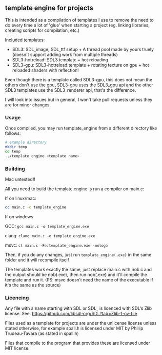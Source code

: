 ## template engine for projects

This is intended as a compilation of templates I use to remove the need to do every time a lot of 'glue' when starting a project (eg. linking libraries, creating scripts for compilation, etc.)

Included templates:
 - SDL3: SDL_image, SDL_ttf setup + A thread pool made by yours truely (doesn't support adding work from multiple threads)
 - SDL3-hotreload: SDL3 template + hot reloading
 - SDL3-gpu: SDL3-hotreload template + rotating texture on gpu + hot reloaded shaders with reflection!

Even though there is a template called SDL3-gpu, this does not mean the others don't use the gpu, SDL3-gpu uses the SDL3_gpu api and the other SDL3 templates use the SDL3_renderer api, that's the difference.

I will look into issues but in general, I won't take pull requests unless they are for minor changes.

### Usage

Once compiled, you may run template_engine from a different directory like follows:

```bash
# example directory
mkdir temp
cd temp
../template_engine <template name>
```

### Building

Mac untested!!

All you need to build the template engine is run a compiler on main.c:

If on linux/mac:
```bash
cc main.c -o template_engine
```

If on windows:

GCC: `gcc main.c -o template_engine.exe`

clang: `clang main.c -o template_engine.exe`

msvc: `cl main.c -Fe:template_engine.exe -nologo`

Then, if you do any changes, just run `template_engine(.exe)` in the same folder and it will recompile itself

The templates work exactly the same, just replace main.c with nob.c and the output should be nob(.exe), then run nob(.exe) and it'll compile the template and run it. (PS: msvc doesn't need the name of the executable if it's the same as the source)

### Licencing

Any file with a name starting with SDL or SDL_ is licenced with SDL's Zlib license. See: https://github.com/libsdl-org/SDL?tab=Zlib-1-ov-file

Files used as a template for projects are under the unlicense license unless stated otherwise, for example spall.h is licensed under MIT by Phillip Trudeau-Tavara (as stated in spall.h)

Files that compile to the program that provides these are licensed under MIT license.

